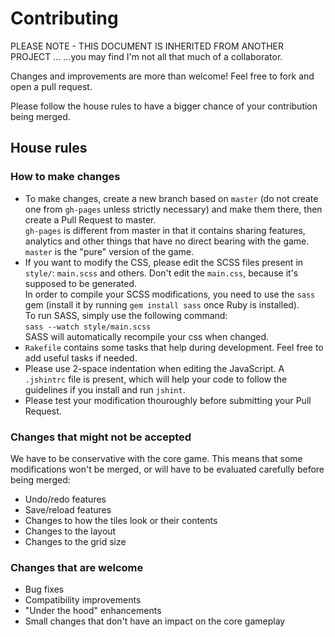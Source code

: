 # Contributing

PLEASE NOTE - THIS DOCUMENT IS INHERITED FROM ANOTHER PROJECT ...
...you may find I'm not all that much of a collaborator.



Changes and improvements are more than welcome! Feel free to fork and open a pull request.

Please follow the house rules to have a bigger chance of your contribution being merged.

## House rules

### How to make changes
 - To make changes, create a new branch based on `master` (do not create one from `gh-pages` unless strictly necessary) and make them there, then create a Pull Request to master.  
 `gh-pages` is different from master in that it contains sharing features, analytics and other things that have no direct bearing with the game. `master` is the "pure" version of the game.
 - If you want to modify the CSS, please edit the SCSS files present in `style/`: `main.scss` and others. Don't edit the `main.css`, because it's supposed to be generated.  
 In order to compile your SCSS modifications, you need to use the `sass` gem (install it by running `gem install sass` once Ruby is installed).  
 To run SASS, simply use the following command:  
 `sass --watch style/main.scss`  
 SASS will automatically recompile your css when changed.
 - `Rakefile` contains some tasks that help during development. Feel free to add useful tasks if needed.
 - Please use 2-space indentation when editing the JavaScript. A `.jshintrc` file is present, which will help your code to follow the guidelines if you install and run `jshint`.
 - Please test your modification thouroughly before submitting your Pull Request.

### Changes that might not be accepted
We have to be conservative with the core game. This means that some modifications won't be merged, or will have to be evaluated carefully before being merged:

 - Undo/redo features
 - Save/reload features
 - Changes to how the tiles look or their contents
 - Changes to the layout
 - Changes to the grid size

### Changes that are welcome
 - Bug fixes
 - Compatibility improvements
 - "Under the hood" enhancements
 - Small changes that don't have an impact on the core gameplay
